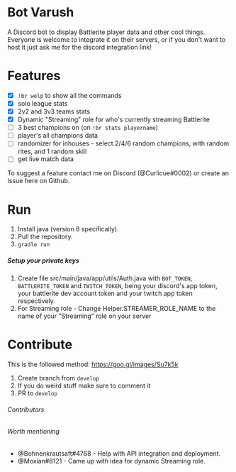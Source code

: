 # Bot Varush
A Discord bot to display Battlerite player data and other cool things. Everyone is welcome to integrate it on their servers, or if you don't want to host it just ask me for the discord integration link!

# Features
- [x] `!br welp` to show all the commands
- [x] solo league stats
- [x] 2v2 and 3v3 teams stats
- [x] Dynamic "Streaming" role for who's currently streaming Battlerite
- [ ] 3 best champions on (on `!br stats playername`)
- [ ] player's all champions data
- [ ] randomizer for inhouses - select 2/4/6 random champions, with random rites, and 1 random skill
- [ ] get live match data

To suggest a feature contact me on Discord (@Curlicue#0002) or create an Issue here on Github.

# Run
1. Install java (version 8 specifically).
2. Pull the repository.
3. `gradle run`

##### Setup your private keys
1. Create file src/main/java/app/utils/Auth.java with `BOT_TOKEN`, `BATTLERITE_TOKEN` and `TWITCH_TOKEN`, being your discord's app token, your battlerite dev account token and your twitch app token respectively.
2. For Streaming role - Change Helper.STREAMER_ROLE_NAME to the name of your "Streaming" role on your server


# Contribute
This is the followed method: https://goo.gl/images/Su7k5k
1. Create branch from `develop`
2. If you do weird stuff make sure to comment it
3. PR to `develop`

###### Contributors

###### Worth mentioning
- @Bohnenkrautsaft#4768 - Help with API integration and deployment.
- @Moxian#8121 - Came up with idea for dynamic Streaming role.
